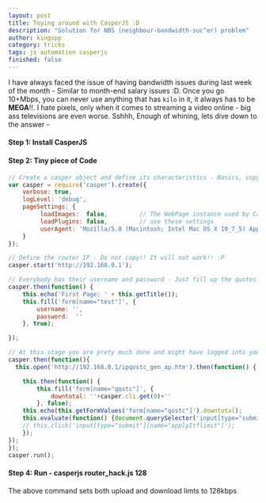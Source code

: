 ```yaml
---
layout: post
title: Toying around with CasperJS :D
description: "Solution for NBS (neighbour-bandwidth-suc^er) problem"
author: kingspp
category: tricks
tags: js automation casperjs
finished: false
---
```


I have always faced the issue of having bandwidth issues during last week of the month - Similar to month-end salary issues :D. Once you go 10+Mbps, you can never use anything that has `kilo` in it, it always has to be **MEGA**!!. I hate pixels, only when it comes to streaming a video online - big ass televisions are even worse. Sshhh, Enough of whining, lets dive down to the answer -

#### Step 1: Install CasperJS

#### Step 2: Tiny piece of Code
```javascript
// Create a casper object and define its characteristics - Basics, copy without regrets.. 
var casper = require('casper').create({
    verbose: true,
    logLevel: 'debug',
    pageSettings: {
         loadImages:  false,         // The WebPage instance used by Casper will
         loadPlugins: false,         // use these settings
         userAgent: 'Mozilla/5.0 (Macintosh; Intel Mac OS X 10_7_5) AppleWebKit/537.4 (KHTML, like Gecko) Chrome/22.0.1229.94 Safari/537.4'
    }
});

// Define the router IP - Do not copy!! It will not work!! :P
casper.start('http://192.168.0.1');

// Everybody has their username and password - Just fill up the quotes - Check form name for your router [Hint - Use Inspect Element] 
casper.then(function() {
    this.echo('First Page: ' + this.getTitle());
    this.fill('form[name="test"]', {
        username: '',
        password:  ''
    }, true);

});

// At this stage you are prety much done and might have logged into your router settings - This part needs major refactoring, depending on the type of the router
casper.then(function(){
  this.open('http://192.168.0.1/ipqostc_gen_ap.htm').then(function() {

    this.then(function() {
        this.fill('form[name="qostc"]', {
            downtotal: ''+casper.cli.get(0)+''
        }, false);
    this.echo(this.getFormValues('form[name="qostc"]').downtotal);
    this.evaluate(function() {document.querySelector('input[type="submit"][name="applyItflimit"]').click()});
    // this.click('input[type="submit"][name="applyItflimit"]');
    });
});
});
casper.run();
```

#### Step 4: Run - casperjs router_hack.js 128
The above command sets both upload and download limts to 128kbps
